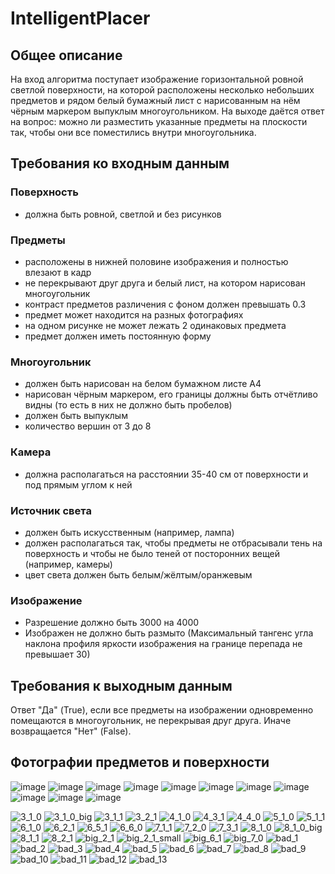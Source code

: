 # IntelligentPlacer

## Общее описание
На вход алгоритма поступает изображение горизонтальной ровной светлой поверхности, на которой расположены несколько небольших предметов и рядом белый бумажный лист с нарисованным на нём чёрным маркером выпуклым многоугольником. На выходе даётся ответ на вопрос: можно ли разместить указанные предметы на плоскости так, чтобы они все поместились внутри многоугольника.

## Требования ко входным данным
### Поверхность
- должна быть ровной, светлой и без рисунков
### Предметы
- расположены в нижней половине изображения и полностью влезают в кадр
- не перекрывают друг друга и белый лист, на котором нарисован многоугольник
- контраст предметов различения с фоном должен превышать 0.3
- предмет может находится на разных фотографиях
- на одном рисунке не может лежать 2 одинаковых предмета
- предмет должен иметь постоянную форму
### Многоугольник
- должен быть нарисован на белом бумажном листе А4
- нарисован чёрным маркером, его границы должны быть отчётливо видны (то есть в них не должно быть пробелов)
- должен быть выпуклым
- количество вершин от 3 до 8
### Камера
- должна располагаться на расстоянии 35-40 см от поверхности и под прямым углом к ней
### Источник света
- должен быть искусственным (например, лампа)
- должен располагаться так, чтобы предметы не отбрасывали тень на поверхность и чтобы не было теней от посторонних вещей (например, камеры)
- цвет света должен быть белым/жёлтым/оранжевым
### Изображение
- Разрешение должно быть 3000 на 4000
- Изображен не должно быть размыто (Максимальный тангенс угла наклона профиля яркости изображения на границе перепада не превышает 30)
## Требования к выходным данным
Ответ "Да" (True), если все предметы на изображении одновременно помещаются в многоугольник, не перекрывая друг друга. Иначе возвращается "Нет" (False).
## Фотографии предметов и поверхности
![image](https://user-images.githubusercontent.com/60978690/153725793-db8c9ead-e043-4ce1-95e1-9dfb3e09ef04.jpg)
![image](https://user-images.githubusercontent.com/60978690/153725695-08abf3df-f920-440a-93fe-e4a54f3d7a55.png)
![image](https://user-images.githubusercontent.com/60978690/153726137-972920c1-2993-40a5-88ae-0854130a0ecd.png)
![image](https://user-images.githubusercontent.com/60978690/153726143-d982c650-ff23-4f8d-ad23-1b051eb638eb.png)
![image](https://user-images.githubusercontent.com/60978690/153726155-2c571cd9-ce4d-4d3a-8b05-6f52d55ddb5f.png)
![image](https://user-images.githubusercontent.com/60978690/153726167-57f0d601-b17f-449b-b199-88d3a0cee164.png)
![image](https://user-images.githubusercontent.com/60978690/153726173-95092b6a-caef-47e1-81b7-11d79b23fe31.png)
![image](https://user-images.githubusercontent.com/60978690/153726176-8d3aeb36-c5cc-4c42-b0a5-249e52dc8532.png)
![image](https://user-images.githubusercontent.com/60978690/153726187-10aac9e9-c411-4253-b0d4-ef9ba339172c.png)
![image](https://user-images.githubusercontent.com/60978690/153726193-6f57f9fc-8064-4f42-8ccf-5e6e9bb1096f.png)
![image](https://user-images.githubusercontent.com/60978690/153726200-6be4fa5a-9515-414f-ab79-6ea1e424bff3.png)

![3_1_0](https://user-images.githubusercontent.com/60978690/153761856-8a9e077c-c0f5-49fb-b0f0-1051d534159b.jpg)
![3_1_0_big](https://user-images.githubusercontent.com/60978690/153761860-e266946f-1401-462f-8d27-513f46b914d1.jpg)
![3_1_1](https://user-images.githubusercontent.com/60978690/153761864-95b4eb9a-d801-4f7e-afb7-67fd711ce57c.jpg)
![3_2_1](https://user-images.githubusercontent.com/60978690/153761866-4f7e3d64-c78a-4eea-9bb6-c80d715c6915.jpg)
![4_1_0](https://user-images.githubusercontent.com/60978690/153761868-6542d41c-0f30-4eb6-93e5-cceba57c0f87.jpg)
![4_3_1](https://user-images.githubusercontent.com/60978690/153762282-f2156549-0c95-4f29-bee2-76bc3b36aaae.jpg)
![4_4_0](https://user-im![8_1_0](https://user-images.githubusercontent.com/60978690/153762348-6beb4b39-ea43-4a44-b5de-4a3364a3418a.jpg)ages.githubusercontent.com/60978690/153762295-4562d950-9999-4694-9dbb-4d1a82d7fe6d.jpg)
![5_1_0](https://user-images.githubusercontent.com/60978690/153762304-c6be82af-4112-4194-95a3-30503529c335.jpg)
![5_1_1](https://user-images.githubusercontent.com/60978690/153762307-db76763c-2654-4348-8dff-a3ed49d85a40.jpg)
![6_1_0](https://user-images.githubusercontent.com/60978690/153762310-11e39466-1753-430c-9460-c4c97d331501.jpg)
![6_2_1](https://user-images.githubusercontent.com/60978690/153762312-c2113417-16d2-49cf-a8fd-5a0a9782e8d3.jpg)
![6_5_1](https://user-images.githubusercontent.com/60978690/153762317-19684353-8dc6-4a46-9f08-489c7ffc4227.jpg)
![6_6_0](https://user-images.githubusercontent.com/60978690/153762322-44050536-c4bb-4492-8f73-66e8978e4017.jpg)
![7_1_1](https://user-images.githubusercontent.com/60978690/153762327-441780e3-2c95-403c-9576-b82a8bfee222.jpg)
![7_2_0](https://user-images.githubusercontent.com/60978690/153762329-ae4f183a-5f7f-41c3-9548-0d1f10ee6988.jpg)
![7_3_1](https://user-images.githubusercontent.com/60978690/153762331-19f9d76c-ca07-46ad-a48f-af49148696a8.jpg)
![8_1_0](https://user-images.githubusercontent.com/60978690/153762414-c4f4ec24-ea9e-4cdc-afde-44bb91e64719.jpg)
![8_1_0_big](https://user-images.githubusercontent.com/60978690/153762419-19b5f714-3748-4c2d-946c-58bb32dfdac5.jpg)
![8_1_1](https://user-images.githubusercontent.com/60978690/153762423-aef68791-7933-4a9c-9eb4-f222398cde53.jpg)
![8_2_1](https://user-images.githubusercontent.com/60978690/153762431-42c36edc-0f07-4b4e-a0cc-45bf0c46896d.jpg)
![big_2_1](https://user-images.githubusercontent.com/60978690/153762499-59f7a6f9-1367-476b-af71-a38ee70f8225.jpg)
![big_2_1_small](https://user-images.githubusercontent.com/60978690/153762502-9a669aaf-2a99-4824-a9ea-e6668a9b5bfe.jpg)
![big_6_1](https://user-images.githubusercontent.com/60978690/153762509-74a4f204-ba0b-43db-a488-5dc7ec0e1f87.jpg)
![big_7_0](https://user-images.githubusercontent.com/60978690/153762514-ffdae612-f280-4c9f-ad9f-6f230cce12c8.jpg)
![bad_1](https://user-images.githubusercontent.com/60978690/153762541-57dec34b-8b62-48b6-8392-ee5f1892f5f7.jpg)
![bad_2](https://user-images.githubusercontent.com/60978690/153762544-e601c9a4-76f9-477f-a8d4-ed1a973e0359.jpg)
![bad_3](https://user-images.githubusercontent.com/60978690/153762548-bc07a5e6-c424-468e-867f-0c90aec7150d.jpg)
![bad_4](https://user-images.githubusercontent.com/60978690/153762551-ef107182-65a7-4edb-bbab-3088d25c710b.jpg)
![bad_5](https://user-images.githubusercontent.com/60978690/153762556-1c65ac84-2b46-448d-bcbb-61cfbd4dd6e2.jpg)
![bad_6](https://user-images.githubusercontent.com/60978690/153762557-e6e047e8-8e1d-45d6-a9d0-bd397275b69e.jpg)
![bad_7](https://user-images.githubusercontent.com/60978690/153762561-6e655939-bb6a-4017-8f16-346d20d8cbd1.jpg)
![bad_8](https://user-images.githubusercontent.com/60978690/153762564-946c6c88-9685-4123-9bd9-38d411cf04e9.jpg)
![bad_9](https://user-images.githubusercontent.com/60978690/153762569-45753787-556c-45f5-873a-0d03ca24fbad.jpg)
![bad_10](https://user-images.githubusercontent.com/60978690/153762573-761ad637-4d1b-48a8-b4c4-da30e52137cf.jpg)
![bad_11](https://user-images.githubusercontent.com/60978690/153762575-ca190b69-0784-4aa0-aa9b-17f9f69214fc.jpg)
![bad_12](https://user-images.githubusercontent.com/60978690/153762577-46c3b8f9-f37c-44bb-a9d0-d7e18aa51219.jpg)
![bad_13](https://user-images.githubusercontent.com/60978690/153762582-1b659a0a-a05e-4e44-89bf-4a936f1515f7.jpg)




